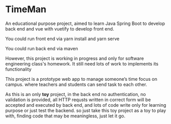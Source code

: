 # TimeMan

 An educational purpose project, aimed to learn Java Spring Boot to develop back end and vue with vuetify to develop front end.

 You could run front end via yarn install and yarn serve

 You could run back end via maven

 However, this project is working in progress and only for software engineering class's homework. It still need lots of work to implements its functionality

This project is a prototype web app to manage someone’s time focus on campus. where teachers and students can send task to each other.

As this is an only **toy** project, in the back end no authentication, no validation is provided, all HTTP requsts written in correct form will be accepted and executed by back end, and lots of code write only for learning purpose or just test the backend. so just take this toy project as a toy to play with, finding code that may be meaningless, just let it go.



